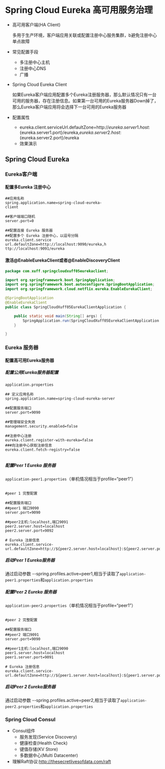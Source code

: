 # Spring Cloud Eureka 高可用服务治理



* 高可用客户端(HA Client)

  多用于生产环境，客户端应用关联或配置注册中心服务集群，b避免注册中心单点故障

* 常见配置手段

  *  多注册中心主机
  * 注册中心DNS
  * 广播

* Spring Cloud Eureka Client

  如果Eureka客户端应用配置多个Eureka注册服务器，那么默认情况只有一台可用的服务器，存在注册信息。如果第一台可用的Eureka服务器Down掉了，那么Eureka客户端应用将会选择下一台可用的Eureka服务器

* 配置属性

  * eureka.client.serviceUrl.defaultZone=http://${eureka.server1.host}:${eureka.server1.port}/eureka,${eureka.server2.host}:${eureka.server2.port}/eureka
  * 效果演示

## Spring Cloud Eureka



### Eureka客户端



#### 配置多Eureka 注册中心

```properties
##应用名称
spring.application.name=spring-cloud-eureka-
client

##客户端端口随机
server.port=0

##配置连接 Eureka 服务器
##配置多个 Eureka 注册中心，以逗号分隔
eureka.client.service
url.defaultZone=http://localhost:9090/eureka,h
ttp://localhost:9091/eureka
```

#### 激活@EnableEurekaClient或者@EnableDiscoveryClient

```java
package com.xuff.springcloudxuff05eurekaclient;

import org.springframework.boot.SpringApplication;
import org.springframework.boot.autoconfigure.SpringBootApplication;
import org.springframework.cloud.netflix.eureka.EnableEurekaClient;

@SpringBootApplication
@EnableEurekaClient
public class SpringCloudXuff05EurekaClientApplication {

    public static void main(String[] args) {
        SpringApplication.run(SpringCloudXuff05EurekaClientApplication.class, args);
    }

}

```

### Eureka 服务器

#### 配置高可用Eureka服务器

##### 配置公用Eureka服务器配置

`application.properties`

```properties
## 定义应用名称
spring.application.name=spring-cloud-eureka-server

##配置服务端口
server.port=9090

##管理端安全失效
management.security.enabled=false

##注册中心注册
eureka.client.register-with-eureka=false
###向注册中心获取注册信息
eureka.client.fetch-registry=false


```





##### 配置Peer 1 Eureka 服务器

`application-peer1.properties`（单机情况相当于profile=“peer1”）

```properties

#peer 1 完整配置

##配置服务端口
##peer1 端口9090
server.port=9090

##peer2主机:localhost,端口9091
peer2.server.host=localhost
peer2.server.port=9092

# Eureka 注册信息
eureka.client.service-url.defaultZone=http://${peer2.server.host=localhost}:${peer2.server.port}/eureka

```

##### 启动Peer 1 Eureka服务器

通过启动参数 --spring.profiles.active=peer1,相当于读取了`application-peer1.properties`和`application.properties`



##### 配置Peer 2 Eureka 服务器

`application-peer2.properties`（单机情况相当于profile=“peer1”）

```properties

#peer 2 完整配置

##配置服务端口
##peer2 端口9091
server.port=9090

##peer1主机:localhost,端口9090
peer1.server.host=localhost
peer1.server.port=9091

# Eureka 注册信息
eureka.client.service-url.defaultZone=http://${peer1.server.host=localhost}:${peer1.server.port}/eureka

```

##### 启动Peer 2 Eureka服务器

通过启动参数 --spring.profiles.active=peer2,相当于读取了`application-peer2.properties`和`application.properties`

 ### Spring Cloud Consul

* Consul组件
  * 服务发现(Service Discovery)
  * 健康检查(Health Check)
  * 键值存储(KV Store)
  * 多数据中心(Multi Datacenter)
* 理解Raft协议:http://thesecretlivesofdata.com/raft





 



